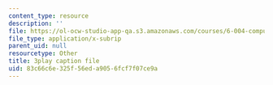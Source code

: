 ```yaml
---
content_type: resource
description: ''
file: https://ol-ocw-studio-app-qa.s3.amazonaws.com/courses/6-004-computation-structures-spring-2017/83c66c6e325f56eda9056fcf7f07ce9a_cVEj5p9GiBA.vtt
file_type: application/x-subrip
parent_uid: null
resourcetype: Other
title: 3play caption file
uid: 83c66c6e-325f-56ed-a905-6fcf7f07ce9a
---
```


